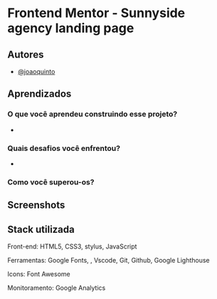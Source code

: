 # Frontend Mentor - Sunnyside agency landing page

## Autores

- [@joaoquinto](https://github.com/joaoquinto)

## Aprendizados

### O que você aprendeu construindo esse projeto?

-

### Quais desafios você enfrentou?

-

### Como você superou-os?

## Screenshots

## Stack utilizada

Front-end: HTML5, CSS3, stylus, JavaScript

Ferramentas: Google Fonts, , Vscode, Git, Github, Google Lighthouse

Icons: Font Awesome

Monitoramento: Google Analytics


